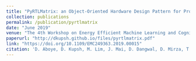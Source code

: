 ```yaml
---
title: "PyRTLMatrix: an Object-Oriented Hardware Design Pattern for Prototyping ML Accelerators"
collection: publications
permalink: /publication/pyrtlmatrix
date: "June 2019"
venue: "The 4th Workshop on Energy Efficient Machine Learning and Cognitive Computing for Embedded Applications (EMC2) held in conjunction with the 46th International Symposium on Computer Architecture (ISCA)"
paperurl: "http://dkupsh.github.io/files/pyrtlmatrix.pdf"
link: "https://doi.org/10.1109/EMC249363.2019.00015"
citation: 'D. Aboye, D. Kupsh, M. Lim, J. Mai, D. Dangwal, D. Mirza, T. Sherwood, "PyRTLMatrix: An Object-Oriented Hardware Design Pattern for Prototyping ML Accelerators," 2019 2nd Workshop on Energy Efficient Machine Learning and Cognitive Computing for Embedded Applications (EMC2), Washington, DC, USA, 2019, pp. 36-40, doi: 10.1109/EMC249363.2019.00015.'
---
```

